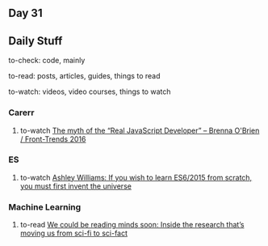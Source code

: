 ## Day 31

## Daily Stuff

  to-check: code, mainly

  to-read: posts, articles, guides, things to read
  
  to-watch: videos, video courses, things to watch

### Carerr

  1. to-watch [The myth of the “Real JavaScript Developer” – Brenna O'Brien / Front-Trends 2016](https://www.youtube.com/watch?v=Xt5qpbiqw2g)

### ES

  1. to-watch [Ashley Williams: If you wish to learn ES6/2015 from scratch, you must first invent the universe](https://www.youtube.com/watch?v=DN4yLZB1vUQ)

### Machine Learning

  1. to-read [We could be reading minds soon: Inside the research that’s moving us from sci-fi to sci-fact](http://www.salon.com/2017/04/17/soon-well-be-able-to-read-minds-inside-the-research-thats-moving-us-from-sci-fi-to-sci-fact/)
